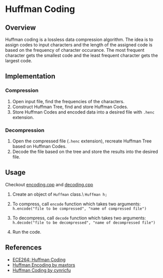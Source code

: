 
# Huffman Coding

## Overview

Huffman coding is a lossless data compression algorithm. The idea is to assign codes to input characters and the length of the assigned code is based on the frequency of character occurance. The most frequent character gets the smallest code and the least frequent character gets the largest code.

## Implementation

### Compression

1. Open input file, find the frequencies of the characters.
2. Construct Huffman Tree, find and store Huffman Codes.
3. Store Huffman Codes and encoded data into a desired file with `.henc` extension.

### Decompression

1. Open the compressed file (`.henc` extension), recreate Huffman Tree based on Huffman Codes.
2. Decode the file based on the tree and store the results into the desired file.

## Usage
Checkout [encoding.cpp](https://github.com/MadBhau/Huffman-Coding/blob/master/encoding.cpp) and [decoding.cpp](https://github.com/MadBhau/Huffman-Coding/blob/master/decoding.cpp)


1. Create an object of `Huffman` class.\ 
`Huffman h;`

2. To compress, call `encode` function which takes two arguments:\
`h.encode("file to be compressed", "name of compressed file")`

3. To decompress, call `decode` function which takes two arguments:\
`h.decode("file to be decompressed", "name of decompressed file")`

4. Run the code.



## References

 - [ECE264: Huffman Coding](https://engineering.purdue.edu/ece264/17au/hw/HW13?alt=huffman)
 - [Huffman Encoding by maxtors](https://github.com/maxtors/Huffman)
 - [Huffman Coding by cynricfu](https://github.com/cynricfu/huffman-coding)

